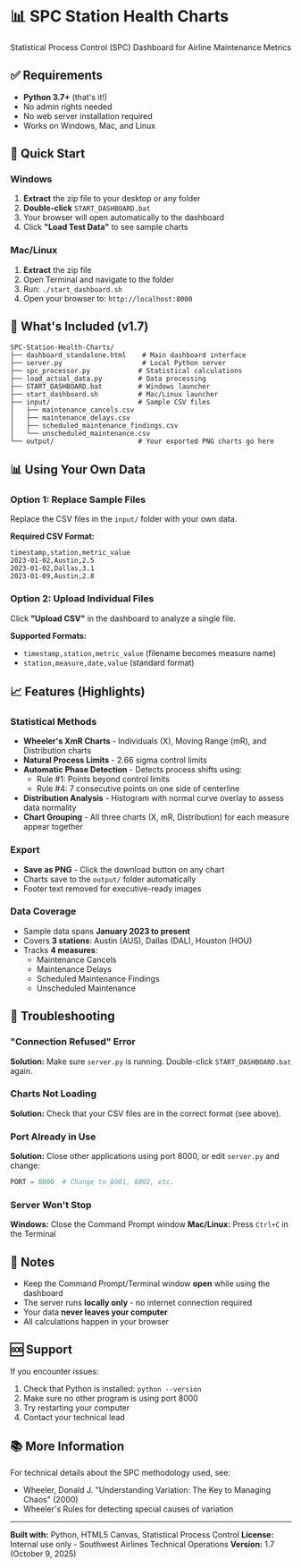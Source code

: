 # 📊 SPC Station Health Charts

Statistical Process Control (SPC) Dashboard for Airline Maintenance Metrics

## ✅ Requirements

- **Python 3.7+** (that's it!)
- No admin rights needed
- No web server installation required
- Works on Windows, Mac, and Linux

## 🚀 Quick Start

### Windows
1. **Extract** the zip file to your desktop or any folder
2. **Double-click** `START_DASHBOARD.bat`
3. Your browser will open automatically to the dashboard
4. Click **"Load Test Data"** to see sample charts

### Mac/Linux
1. **Extract** the zip file
2. Open Terminal and navigate to the folder
3. Run: `./start_dashboard.sh`
4. Open your browser to: `http://localhost:8000`

## 📁 What's Included (v1.7)

```
SPC-Station-Health-Charts/
├── dashboard_standalone.html    # Main dashboard interface
├── server.py                    # Local Python server
├── spc_processor.py            # Statistical calculations
├── load_actual_data.py         # Data processing
├── START_DASHBOARD.bat         # Windows launcher
├── start_dashboard.sh          # Mac/Linux launcher
├── input/                      # Sample CSV files
│   ├── maintenance_cancels.csv
│   ├── maintenance_delays.csv
│   ├── scheduled_maintenance_findings.csv
│   └── unscheduled_maintenance.csv
└── output/                     # Your exported PNG charts go here
```

## 📊 Using Your Own Data

### Option 1: Replace Sample Files
Replace the CSV files in the `input/` folder with your own data.

**Required CSV Format:**
```csv
timestamp,station,metric_value
2023-01-02,Austin,2.5
2023-01-02,Dallas,3.1
2023-01-09,Austin,2.8
```

### Option 2: Upload Individual Files
Click **"Upload CSV"** in the dashboard to analyze a single file.

**Supported Formats:**
- `timestamp,station,metric_value` (filename becomes measure name)
- `station,measure,date,value` (standard format)

## 📈 Features (Highlights)

### Statistical Methods
- **Wheeler's XmR Charts** - Individuals (X), Moving Range (mR), and Distribution charts
- **Natural Process Limits** - 2.66 sigma control limits
- **Automatic Phase Detection** - Detects process shifts using:
  - Rule #1: Points beyond control limits
  - Rule #4: 7 consecutive points on one side of centerline
- **Distribution Analysis** - Histogram with normal curve overlay to assess data normality
- **Chart Grouping** - All three charts (X, mR, Distribution) for each measure appear together

### Export
- **Save as PNG** - Click the download button on any chart
- Charts save to the `output/` folder automatically
- Footer text removed for executive-ready images

### Data Coverage
- Sample data spans **January 2023 to present**
- Covers **3 stations**: Austin (AUS), Dallas (DAL), Houston (HOU)
- Tracks **4 measures**:
  - Maintenance Cancels
  - Maintenance Delays
  - Scheduled Maintenance Findings
  - Unscheduled Maintenance

## 🔧 Troubleshooting

### "Connection Refused" Error
**Solution:** Make sure `server.py` is running. Double-click `START_DASHBOARD.bat` again.

### Charts Not Loading
**Solution:** Check that your CSV files are in the correct format (see above).

### Port Already in Use
**Solution:** Close other applications using port 8000, or edit `server.py` and change:
```python
PORT = 8000  # Change to 8001, 8002, etc.
```

### Server Won't Stop
**Windows:** Close the Command Prompt window
**Mac/Linux:** Press `Ctrl+C` in the Terminal

## 📝 Notes

- Keep the Command Prompt/Terminal window **open** while using the dashboard
- The server runs **locally only** - no internet connection required
- Your data **never leaves your computer**
- All calculations happen in your browser

## 🆘 Support

If you encounter issues:
1. Check that Python is installed: `python --version`
2. Make sure no other program is using port 8000
3. Try restarting your computer
4. Contact your technical lead

## 📚 More Information

For technical details about the SPC methodology used, see:
- Wheeler, Donald J. "Understanding Variation: The Key to Managing Chaos" (2000)
- Wheeler's Rules for detecting special causes of variation

---

**Built with:** Python, HTML5 Canvas, Statistical Process Control
**License:** Internal use only - Southwest Airlines Technical Operations
**Version:** 1.7 (October 9, 2025)

